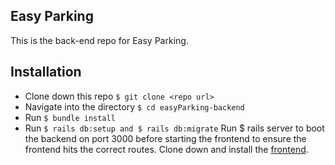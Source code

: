 ## Easy Parking
This is the back-end repo for Easy Parking. 


## Installation
- Clone down this repo 
`$ git clone <repo url>`
- Navigate into the directory 
`$ cd easyParking-backend`
- Run `$ bundle install`
- Run `$ rails db:setup and $ rails db:migrate`
Run $ rails server to boot the backend on port 3000 before starting the frontend to ensure the frontend hits the correct routes.
Clone down and install the [frontend](https://github.com/speedy012/easyParking-frontend).
